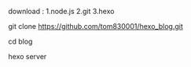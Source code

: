 download :
1.node.js
2.git 
3.hexo



git clone https://github.com/tom830001/hexo_blog.git


cd blog


hexo server





